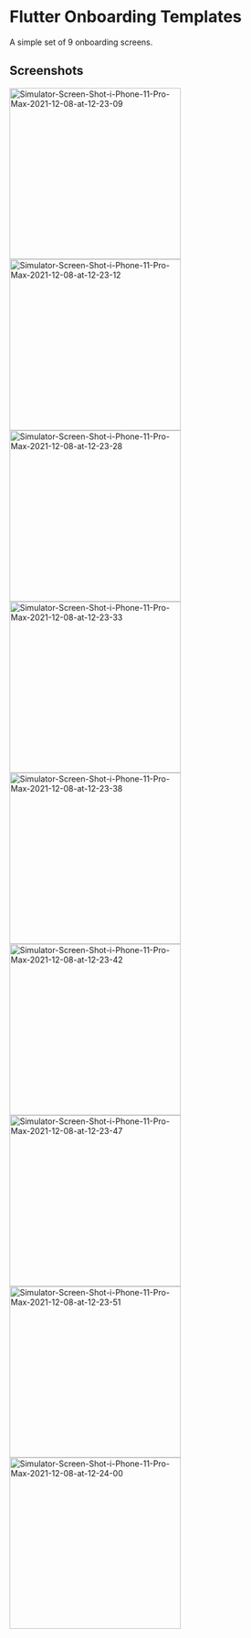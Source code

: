 # Flutter Onboarding Templates

A simple set of 9 onboarding screens.

## Screenshots


<a href="https://ibb.co/z72b96L"><img src="https://i.ibb.co/hZdHQYn/Simulator-Screen-Shot-i-Phone-11-Pro-Max-2021-12-08-at-12-23-09.png" alt="Simulator-Screen-Shot-i-Phone-11-Pro-Max-2021-12-08-at-12-23-09" height="300" ></a>
<a href="https://ibb.co/L04mPFb"><img src="https://i.ibb.co/WHSZ3hq/Simulator-Screen-Shot-i-Phone-11-Pro-Max-2021-12-08-at-12-23-12.png" alt="Simulator-Screen-Shot-i-Phone-11-Pro-Max-2021-12-08-at-12-23-12" height="300" ></a>
<a href="https://ibb.co/h8XrBNm"><img src="https://i.ibb.co/9YwBb0r/Simulator-Screen-Shot-i-Phone-11-Pro-Max-2021-12-08-at-12-23-28.png" alt="Simulator-Screen-Shot-i-Phone-11-Pro-Max-2021-12-08-at-12-23-28" height="300" ></a>
<a href="https://ibb.co/ZT3BQ8Q"><img src="https://i.ibb.co/mzm9nqn/Simulator-Screen-Shot-i-Phone-11-Pro-Max-2021-12-08-at-12-23-33.png" alt="Simulator-Screen-Shot-i-Phone-11-Pro-Max-2021-12-08-at-12-23-33" height="300" ></a>
<a href="https://ibb.co/GJ39bPm"><img src="https://i.ibb.co/b3RF8dt/Simulator-Screen-Shot-i-Phone-11-Pro-Max-2021-12-08-at-12-23-38.png" alt="Simulator-Screen-Shot-i-Phone-11-Pro-Max-2021-12-08-at-12-23-38" height="300" ></a>
<a href="https://ibb.co/wWdPnGR"><img src="https://i.ibb.co/85mfyv0/Simulator-Screen-Shot-i-Phone-11-Pro-Max-2021-12-08-at-12-23-42.png" alt="Simulator-Screen-Shot-i-Phone-11-Pro-Max-2021-12-08-at-12-23-42" height="300" ></a>
<a href="https://ibb.co/GtFMpZT"><img src="https://i.ibb.co/fnQNF3v/Simulator-Screen-Shot-i-Phone-11-Pro-Max-2021-12-08-at-12-23-47.png" alt="Simulator-Screen-Shot-i-Phone-11-Pro-Max-2021-12-08-at-12-23-47" height="300" ></a>
<a href="https://ibb.co/tKs628K"><img src="https://i.ibb.co/C87y9h8/Simulator-Screen-Shot-i-Phone-11-Pro-Max-2021-12-08-at-12-23-51.png" alt="Simulator-Screen-Shot-i-Phone-11-Pro-Max-2021-12-08-at-12-23-51" height="300" ></a>
<a href="https://ibb.co/yhb7b7Q"><img src="https://i.ibb.co/bH8D8DK/Simulator-Screen-Shot-i-Phone-11-Pro-Max-2021-12-08-at-12-24-00.png" alt="Simulator-Screen-Shot-i-Phone-11-Pro-Max-2021-12-08-at-12-24-00" height="300" ></a>
